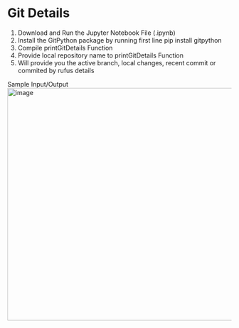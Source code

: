 # Git Details

1. Download and Run the Jupyter Notebook File (.ipynb)
2. Install the GitPython package by running first line pip install gitpython
3. Compile printGitDetails Function
4. Provide local repository name to printGitDetails Function
5. Will provide you the active branch, local changes, recent commit or commited by rufus details


Sample Input/Output
<img width="524" alt="image" src="https://user-images.githubusercontent.com/38122199/213404471-2cd4fd26-7b9a-4fad-b1f5-d8f2a8895db7.png">



